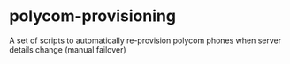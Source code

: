 # polycom-provisioning
A set of scripts to automatically re-provision polycom phones when server details change (manual failover)
